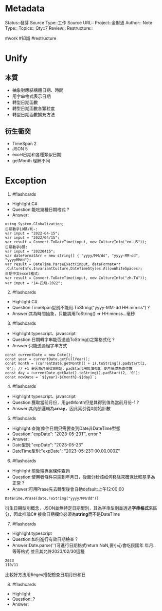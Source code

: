 # Metadata
Status::發芽
Source Type::工作
Source URL::
Project::金財通
Author::
Note Type::
Topics::
Qty::7
Review::
Restructure::

#work #知識 #restructure
# Unify

## 本質
- 抽象對應結構體日期、時間
- 用字串格式表示日期
- 轉型日期函數
- 轉型日期函數各顆粒度
- 轉型日期函數擴充方法
## 衍生衝突
- TimeSpan 2
- JSON 5
- excel日期和各種類似日期
- getMonth 理解不同

# Exception

1. #flashcards 
- Highlight:C#
- Question:能吃幾種日期格式
?
- Answer:
```
using System.Globalization;
日期數字10碼/和-:
var input = "2022-04-15";
var input = "2022/04/15";
var result = Convert.ToDateTime(input, new CultureInfo("en-US"));
日期數字8碼:
var input = "20220415";
var dateFormatArr = new string[] { "yyyy/MM/dd", "yyyy-MM-dd", "yyyyMMdd"};
var result = DateTime.ParseExact(input, dateFormatArr ,CultureInfo.InvariantCulture,DateTimeStyles.AllowWhiteSpaces);
日期中文excel格式:
var result = Convert.ToDateTime(input, new CultureInfo("zh-TW"));
var input = "14-四月-2022";
```

2. #flashcards 
- Highlight:C#
- Question:TimeSpan型別不能用.ToString("yyyy-MM-dd HH:mm:ss")
?
- Answer:其為時間抽象，只能調用ToString() => HH:mm:ss...毫秒

3. #flashcards 
- Highlight:typescript、javascript
- Question:日期轉字串能否透過ToString()之類格式化
?
- Answer:只能透過組字串方式
```
const currentDate = new Date();
const year = currentDate.getFullYear();
const month = (currentDate.getMonth() + 1).toString().padStart(2, '0'); // +1 是因為月份從0開始，padStart用於填充0，使月份成為兩位數
const day = currentDate.getDate().toString().padStart(2, '0');
const nowDate = `${year}-${month}-${day}`;
```

4. #flashcards 
- Highlight:typescript、javascript
- Question:獲取當前月份，用getMonth但是其得到值為當前月份-1
?
- Answer:其內部邏輯為**array**，因此索引從0開始計數

5. #flashcards 
- Highlight:查詢˙條件日期只需要查到Date非DateTime型態
- Question:"expDate": "2023-05-23T", error
?
- Answer:
 - Date型別:"expDate": "2023-05-23" 
 - DateTime型別:"expDate": "2023-05-23T:00.00.000Z"

6. #flashcards 
- Highlight:前後端專案條件查詢
- Question:使用者條件只需到年月日，後面分秒該如何移除來確保比較基準為正常
?
- Answer:可用Prase先去轉型後會自動default:上午12:00:00
```
DateTime.Prase(date.ToString("yyyy/MM/dd"))
```
衍生日期型別概念，JSON並無特定日期型別，其為字串型別並透過**字串格式**來區分，因此推論C# 接收日期欄位必須為**string**而不是DateTime


7. #flashcards 
- Highlight:typescript
- Question:如何進行有效日期檢查
?
- Answer:Date.parse('')可進行日期格式return NaN,要小心會吃民國年 年月..等等格式
並且其允許2023/02/30這種
```
2023
110/11
```
比較好方法用Regex搭配檢查日期月份和日

8. #flashcards 
- Highlight:
- Question:
?
- Answer: